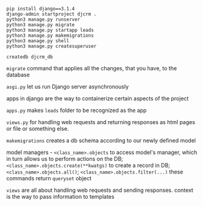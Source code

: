 ```
pip install django==3.1.4
django-admin startproject djcrm .
python3 manage.py runserver
python3 manage.py migrate
python3 manage.py startapp leads
python3 manage.py makemigrations
python3 manage.py shell 
python3 manage.py createsuperuser

createdb djcrm_db
```

`migrate` command that applies all the changes, that you have, to the database

`asgi.py` let us run Django server asynchronously

apps in django are the way to containerize certain aspects of the project

`apps.py` makes `leads` folder to be recognized as the app

`views.py` for handling web requests and returning responses as html pages or file or something else.

`makemigrations` creates a db schema according to our newly defined model

model managers - `<class_name>.objects` to access model's manager, which in turn
allows us to perform actions on the DB; `<class_name>.objects.create(**kwatgs)` to 
create a record in DB; `<class_name>.objects.all()`; `<class_name>.objects.filter(...)`
these commands return `queryset` object

`views` are all about handling web requests and sending responses.
context is the way to pass information to templates


